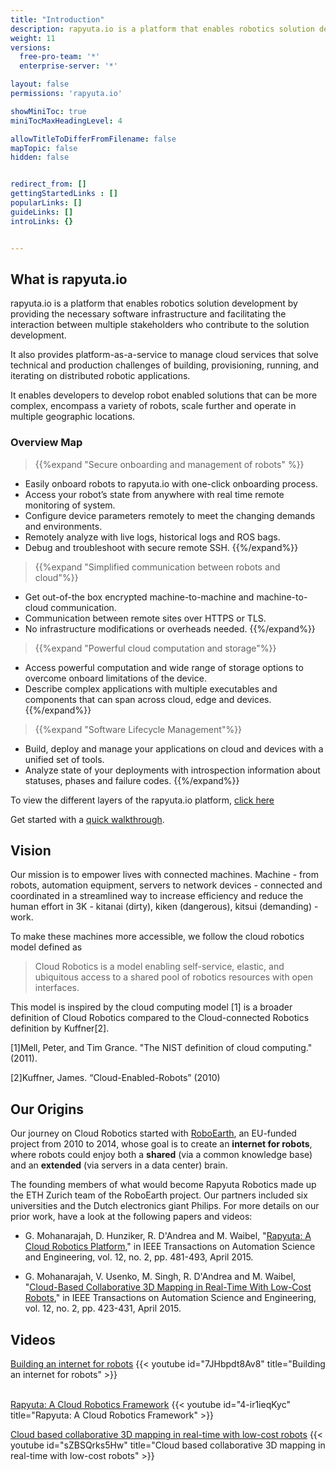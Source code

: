 ```yaml
---
title: "Introduction"
description: rapyuta.io is a platform that enables robotics solution development by providing the necessary software infrastructure and facilitating the interaction between multiple stakeholders who contribute to the solution development.
weight: 11
versions:
  free-pro-team: '*'
  enterprise-server: '*'

layout: false
permissions: 'rapyuta.io'

showMiniToc: true
miniTocMaxHeadingLevel: 4

allowTitleToDifferFromFilename: false
mapTopic: false
hidden: false


redirect_from: []
gettingStartedLinks : []
popularLinks: []
guideLinks: []
introLinks: {}


---
```


## What is rapyuta.io

rapyuta.io is a platform that enables robotics solution development by providing the necessary software infrastructure and facilitating the interaction between multiple stakeholders who contribute to the solution development.

It also provides platform-as-a-service to manage cloud services that solve technical and production challenges of building, provisioning, running, and iterating on distributed robotic applications.

It enables developers to develop robot enabled solutions that can be more complex, encompass a variety of robots, scale further and operate in multiple geographic locations.


### Overview Map

> {{%expand "Secure onboarding and management of robots" %}}

  * Easily onboard robots to rapyuta.io with one-click onboarding process.
  * Access your robot’s state from anywhere with real time remote monitoring of system.
  * Configure device parameters remotely to meet the changing demands and environments.
  * Remotely analyze with live logs, historical logs and ROS bags.
  * Debug and troubleshoot with secure remote SSH.
{{%/expand%}}

> {{%expand "Simplified communication between robots and cloud"%}}

  *  Get out-of-the box encrypted machine-to-machine and machine-to-cloud communication.
  * Communication between remote sites over HTTPS or TLS.
  * No infrastructure modifications or overheads needed.
{{%/expand%}}

> {{%expand "Powerful cloud computation and storage"%}}

  * Access powerful computation and wide range of storage options to overcome onboard limitations of the device.
  * Describe complex applications with multiple executables and components that can span across cloud, edge and devices.
{{%/expand%}}


> {{%expand "Software Lifecycle Management"%}}

  * Build, deploy and manage your applications on cloud and devices with a unified set of tools.
  * Analyze state of your deployments with introspection information about  statuses, phases and failure codes.
{{%/expand%}}

To view the different layers of the rapyuta.io platform, [click here](/images/chapters/understand-rio/rapyuta-layers.jpg?class=shadow,border&width=60pc)


Get started with a [quick walkthrough](/2_getting-started/23_turtlesim_on_cloud). 


## Vision

Our mission is to empower lives with connected machines. Machine - from
robots, automation equipment, servers to network devices - connected and
coordinated in a streamlined way to increase efficiency and reduce
the human effort in 3K - kitanai (dirty), kiken (dangerous),
kitsui (demanding) - work.


To make these machines more accessible, we follow the cloud robotics
model defined as


> Cloud Robotics is a model enabling self-service, elastic, and ubiquitous access to a shared pool of robotics resources with open interfaces.


This model is inspired by the cloud computing model [1] is a broader
definition of Cloud Robotics compared to the Cloud-connected Robotics
definition by Kuffner[2].



[1]Mell, Peter, and Tim Grance. "The NIST definition of cloud computing."(2011).

[2]Kuffner, James. “Cloud-Enabled-Robots”  (2010)



## Our Origins

Our journey on Cloud Robotics started with [RoboEarth](http://roboearth.ethz.ch/), an EU-funded project 
from 2010 to 2014,  whose goal is to create an **internet for robots**, where 
robots could enjoy both a **shared** (via a common knowledge base) and an **extended** (via servers in a data center) brain.



The founding members of what would become Rapyuta Robotics made up the
ETH Zurich team of the RoboEarth project. Our partners included six
universities and the Dutch electronics giant Philips. For more details
on our prior work, have a look at the following papers and videos:



* G. Mohanarajah, D. Hunziker, R. D'Andrea and M. Waibel, "[Rapyuta: A Cloud Robotics Platform](http://ieeexplore.ieee.org/stamp/stamp.jsp?tp=&arnumber=6853392&isnumber=7079441)," in IEEE Transactions on Automation Science and Engineering, vol. 12, no. 2, pp. 481-493, April 2015.

* G. Mohanarajah, V. Usenko, M. Singh, R. D'Andrea and M. Waibel, "[Cloud-Based Collaborative 3D Mapping in Real-Time With Low-Cost Robots](http://ieeexplore.ieee.org/stamp/stamp.jsp?tp=&arnumber=7057681&isnumber=7079441)," in IEEE Transactions on Automation Science and Engineering, vol. 12, no. 2, pp. 423-431, April 2015.


## Videos
[Building an internet for robots](https://youtu.be/7JHbpdt8Av8)
{{< youtube id="7JHbpdt8Av8" title="Building an internet for robots" >}}

  ​   
[Rapyuta: A Cloud Robotics Framework](https://youtu.be/4-ir1ieqKyc)
{{< youtube id="4-ir1ieqKyc" title="Rapyuta: A Cloud Robotics Framework" >}}

​[Cloud based collaborative 3D mapping in real-time with low-cost robots](https://youtu.be/sZBSQrks5Hw)
{{< youtube id="sZBSQrks5Hw" title="Cloud based collaborative 3D mapping in real-time with low-cost robots" >}}
​

